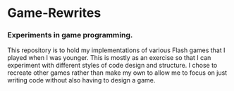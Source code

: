 # Game-Rewrites
### Experiments in game programming.

This repository is to hold my implementations of various Flash games that I played when I was
younger. This is mostly as an exercise so that I can experiment with different styles of code design
and structure. I chose to recreate other games rather than make my own to allow me to focus on just
writing code without also having to design a game.